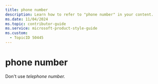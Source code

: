 ```yaml
---
title: phone number
description: Learn how to refer to "phone number" in your content.
ms.date: 11/04/2024
ms.topic: contributor-guide
ms.service: microsoft-product-style-guide
ms.custom:
  - TopicID 50445
---
```



# phone number

Don't use *telephone number.*